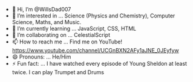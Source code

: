 - 👋 Hi, I’m @WillsDad007
- 👀 I’m interested in ... Science (Physics and Chemistry), Computer Science, Maths, and Music.
- 🌱 I’m currently learning ... JavaScript, CSS, HTML
- 💞️ I’m collaborating on ... CelestialScript
- 📫 How to reach me ... Find me on YouTube! https://www.youtube.com/channel/UCGnBXN2AFy1aJNE_0JEyfyw
- 😄 Pronouns: ... He/Him
- ⚡ Fun fact: ... I have watched every episode of Young Sheldon at least twice. I can play Trumpet and Drums

<!---
WillsDad007/WillsDad007 is a ✨ special ✨ repository because its `README.md` (this file) appears on your GitHub profile.
You can click the Preview link to take a look at your changes.
--->
